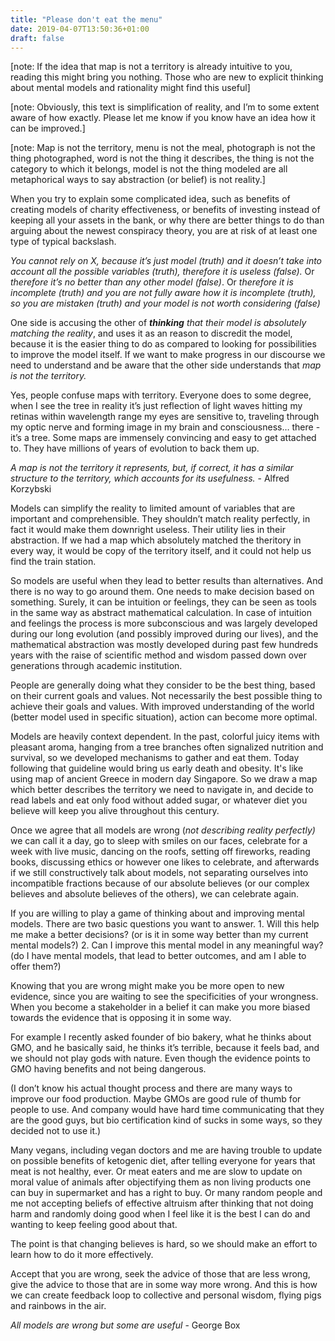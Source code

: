 ```yaml
---
title: "Please don't eat the menu"
date: 2019-04-07T13:50:36+01:00
draft: false
---
```


[note: If the idea that map is not a territory is already intuitive to you, reading this might bring you nothing. Those who are new to explicit thinking about mental models and rationality might find this useful]

[note: Obviously, this text is simplification of reality, and I’m to some extent aware of how exactly. Please let me know if you know have an idea how it can be improved.]

[note: Map is not the territory, menu is not the meal, photograph is not the thing photographed, word is not the thing it describes, the thing is not the category to which it belongs, model is not the thing modeled are all metaphorical ways to say abstraction (or belief) is not reality.]

When you try to explain some complicated idea, such as benefits of creating models of charity effectiveness, or benefits of investing instead of keeping all your assets in the bank, or why there are better things to do than arguing about the newest conspiracy theory, you are at risk of at least one type of typical backslash. 

*You cannot rely on X, because it’s just model (truth) and it doesn’t take into account all the possible variables (truth), therefore it is useless (false).* Or *therefore it’s no better than any other model (false)*. Or *therefore it is incomplete (truth) and you are not fully aware how it is incomplete (truth), so you are mistaken (truth) and your model is not worth considering (false)*

One side is accusing the other of ***thinking*** *that their model is absolutely matching the reality*, and uses it as an reason to discredit the model,  because it is the easier thing to do as compared to looking for possibilities to improve the model itself. If we want to make progress in our discourse we need to understand and be aware that the other side understands that *map is not the territory.*

Yes, people confuse maps with territory. Everyone does to some degree, when I see the tree in reality it’s just reflection of light waves hitting my retinas within wavelength range my eyes are sensitive to, traveling through my optic nerve and forming image in my brain and consciousness… there - it’s a tree.  Some maps are immensely convincing and easy to get attached to. They have millions of years of evolution to back them up. 

*A map is not the territory it represents, but, if correct, it has a similar structure to the territory, which accounts for its usefulness.* - Alfred Korzybski

Models can simplify the reality to limited amount of variables that are important and comprehensible. They shouldn’t match reality perfectly, in fact it would make them downright useless. Their utility lies in their abstraction. If we had a map which absolutely matched the theritory in every way, it would be copy of the territory itself, and it could not help us find the train station.

So models are useful when they lead to better results than alternatives. And there is no way to go around them. One needs to make decision based on something. Surely, it can be intuition or feelings, they can be seen as tools in the same way as abstract mathematical calculation. In case of intuition and feelings the process is more subconscious and was largely developed during our long evolution (and possibly improved during our lives), and the mathematical abstraction was mostly developed during past few hundreds years with the raise of scientific method and wisdom passed down over generations through academic institution. 

People are generally doing what they consider to be the best thing, based on their current goals and values. Not necessarily the best possible thing to achieve their goals and values. With improved understanding of the world (better model used in specific situation), action can become more optimal.

Models are heavily context dependent. In the past, colorful juicy items with pleasant aroma, hanging from a tree branches often signalized nutrition and survival, so we developed mechanisms to gather and eat them. Today following that guideline would bring us early death and obesity. It's like using map of ancient Greece in modern day Singapore. So we draw a map which better describes the territory we need to navigate in, and decide to read labels and eat only food without added sugar, or whatever diet you believe will keep you alive throughout this century.

Once we agree that all models are wrong (*not describing reality perfectly)* we can call it a day, go to sleep with smiles on our faces, celebrate for a week with live music, dancing on the roofs, setting off fireworks, reading books, discussing ethics or however one likes to celebrate, and afterwards if we still constructively talk about models, not separating ourselves into incompatible fractions because of our absolute believes (or our complex believes and absolute believes of the others), we can celebrate again. 

If you are willing to play a game of thinking about and improving mental models. There are two basic questions you want to answer. 1. Will this help me make a better decisions? (or is it in some way better than my current mental models?) 2. Can I improve this mental model in any meaningful way? (do I have mental models, that lead to better outcomes, and am I able to offer them?)

Knowing that you are wrong might make you be more open to new evidence, since you are waiting to see the specificities of your wrongness. When you become a stakeholder in a belief it can make you more biased towards the evidence that is opposing it in some way. 

For example I recently asked founder of bio bakery, what he thinks about GMO, and he basically said, he thinks it’s terrible, because it feels bad, and we should not play gods with nature. Even though the evidence points to GMO having benefits and not being dangerous. 

(I don’t know his actual thought process and there are many ways to improve our food production. Maybe GMOs are good rule of thumb for people to use. And company would have hard time communicating that they are the good guys, but bio certification kind of sucks in some ways, so they decided not to use it.)

Many vegans, including vegan doctors and me are having trouble to update on possible benefits of ketogenic diet, after telling everyone for years that meat is not healthy, ever. Or meat eaters and me are slow to update on moral value of animals after objectifying them as non living products one can buy in supermarket and has a right to buy. Or many random people and me not accepting beliefs of effective altruism after thinking that not doing harm and randomly doing good when I feel like it is the best I can do and wanting to keep feeling good about that. 

The point is that changing believes is hard, so we should make an effort to learn how to do it more effectively. 

Accept that you are wrong, seek the advice of those that are less wrong, give the advice to those that are in some way more wrong. And this is how we can create feedback loop to collective and personal wisdom, flying pigs and rainbows in the air. 

*All models are wrong but some are useful* - George Box